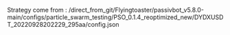 Strategy come from : /direct_from_git/Flyingtoaster/passivbot_v5.8.0-main/configs/particle_swarm_testing/PSO_0.1.4_reoptimized_new/DYDXUSDT_20220928202229_295aa/config.json